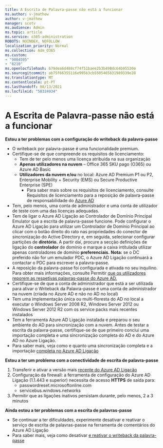 ```yaml
---
title: A Escrita de Palavra-passe não está a funcionar
ms.author: v-jmathew
author: v-jmathew
manager: scotv
ms.audience: Admin
ms.topic: article
ms.service: o365-administration
ROBOTS: NOINDEX, NOFOLLOW
localization_priority: Normal
ms.collection: Adm_O365
ms.custom:
- "9004595"
- "8210"
ms.openlocfilehash: 679dea6d488cf74f51baee2b3b498dc64b95530e
ms.sourcegitcommit: ab75f66355116e995b3cb5505465b31989339e28
ms.translationtype: MT
ms.contentlocale: pt-PT
ms.lasthandoff: 08/13/2021
ms.locfileid: "58324934"
---
```

# <a name="password-writeback-is-not-working"></a>A Escrita de Palavra-passe não está a funcionar

**Estou a ter problemas com a configuração do writeback da palavra-passe**

- O writeback por palavra-passe é uma funcionalidade premium.
- Certifique-se de que compreende os requisitos de licenciamento:
  - Tem de ter pelo menos uma licença atribuída na sua organização
  - **Apenas utilizadores na nuvem** – Office 365 SKU pago (O365) ou Azure AD Basic
  - **Utilizadores da nuvem e/ou** no local: Azure AD Premium P1 ou P2, Enterprise Mobility + Security (EMS) ou Secure Productive Enterprise (SPE)
    - Para saber mais sobre os requisitos de licenciamento, consulte Requisitos de licenciamento para a reposição de palavra-passe de responsabilidade do [Azure AD](https://docs.microsoft.com/azure/active-directory/active-directory-passwords-licensing)
- Tem, pelo menos, uma conta de administrador e uma conta de utilizador de teste com uma das licenças adequadas.
- Tem de ligar o Azure AD Ligação ao Controlador de Domínio Principal Emulator que a escrita de palavra-passe funcione. Pode configurar o Azure AD Ligação para utilizar um Controlador de  Domínio Principal ao clicar com o botão direito do rato nas propriedades do conector de sincronização do Active Directory e, em seguida, selecionar configurar partições de **diretório.** A partir daí, procure a secção definições de ligação do **controlador** de domínio e marque a caixa intitulada utilizar apenas controladores de domínio **preferenciais.**
    **Nota:** se o DC preferido não for um emulador PDC, o Azure AD Ligação continuará a contactar o PDC para escrever a palavra-passe.
- A reposição da palavra-passe foi configurada e ativada no seu inquilino. Para obter mais informações, consulte Permitir [que os utilizadores reporem as respetivas palavras-passe do Azure AD.](https://docs.microsoft.com/azure/active-directory/active-directory-passwords-getting-started)
- Certifique-se de que a conta de administrador que está a ser utilizada para ativar o Writeback da Palavra-passe é uma conta de administrador na nuvem (criada no Azure AD e não no AD no local)
- Tem uma implementação única ou multi-floresta do AD no local a executar o Windows Server 2008 R2, Windows Server 2012 ou Windows Server 2012 R2 com os service packs mais recentes instalados
- Tem a ferramenta Azure AD Ligação instalada e preparou o seu ambiente do AD para sincronização com a nuvem. Antes de testar a escrita da palavra-passe, certifique-se de que primeiro conclui uma importação completa e uma sincronização completa do AD e do Azure AD no Azure Ligação.
- Para saber mais, veja como e quanto uma sincronização completa e a importação [completa no Azure AD Ligação](https://docs.microsoft.com/azure/active-directory/connect/active-directory-aadconnectsync-operations)

**Estou a ter um problema com a conectividade de escrita de palavra-passe**

1. Transferir e ativar a versão mais [recente do Azure AD Ligação](https://www.microsoft.com/download/details.aspx?id=47594)
2. Configuração da firewall: a ferramenta de configuração do Azure AD Ligação (1.1.443 e superior) necessita de acesso **HTTPS** de saída para:
    - passwordreset.microsoftonline.com
    - servicebus.windows.networks
3. Permitir que as ligações inativos persistam durante, pelo menos, 2 a 3 minutos

**Ainda estou a ter problemas com a escrita de palavras-passe**

- Se continuar a ter dificuldades, experimente desativar e reativar o serviço de escrita de palavras-passe na ferramenta de comentários do Azure AD Ligação
- Para saber mais, veja como desativar [e reativar o writeback da palavra-passe](https://docs.microsoft.com/azure/active-directory/active-directory-passwords-troubleshoot)
